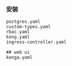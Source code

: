 ### 安装

    postgres.yaml
    custom-types.yaml
    rbac.yaml
    kong.yaml
    ingress-controller.yaml
 
    ## web ui
    konga.yaml